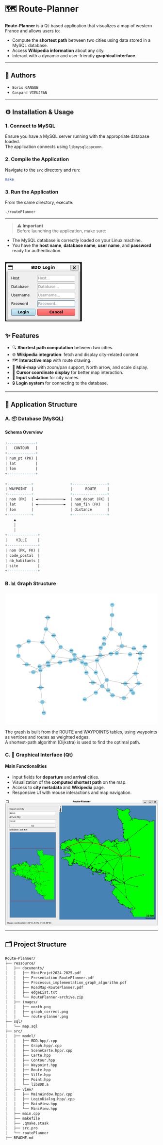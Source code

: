 # 🗺️ Route-Planner

**Route-Planner** is a Qt-based application that visualizes a map of western France and allows users to:

- Compute the **shortest path** between two cities using data stored in a MySQL database.
- Access **Wikipedia information** about any city.
- Interact with a dynamic and user-friendly **graphical interface**.

---

## 👥 Authors

- `Boris GANGUE`
- `Gaspard VIEUJEAN`

---

## ⚙️ Installation & Usage

### 1. Connect to MySQL  
Ensure you have a MySQL server running with the appropriate database loaded.  
The application connects using `libmysqlcppconn`.

### 2. Compile the Application  
Navigate to the `src` directory and run:

```bash
make
```

### 3. Run the Application  
From the same directory, execute:

```bash
./routePlanner
```

---

> ⚠️ **Important**  
Before launching the application, make sure:
- The MySQL database is correctly loaded on your Linux machine.
- You have the **host name**, **database name**, **user name**, and **password** ready for authentication.

![BDD](<ressource/images/BDD-login.png>)
---

## ✨ Features

- 🔍 **Shortest path computation** between two cities.
- 🌐 **Wikipedia integration**: fetch and display city-related content.
- 🗺️ **Interactive map** with route drawing.
- 🧭 **Mini-map** with zoom/pan support, North arrow, and scale display.
- 📌 **Cursor coordinate display** for better map interaction.
- 🧪 **Input validation** for city names.
- 🔒 **Login system** for connecting to the database.

---

## 🧠 Application Structure

### A. 📦 Database (MySQL)

#### **Schema Overview**

```sql
+-------------+
|   CONTOUR   |
+-------------+
| num_pt (PK) |
| lat         |
| lon         |
+-------------+

+-----------+                 +----------------+
| WAYPOINT  |                 |      ROUTE     |
+-----------+                 +----------------+
| nom (PK)  | ◄────────────►  | nom_debut (FK) |
| lat       | ◄────────────►  | nom_fin (FK)   |
| lon       |                 | distance       |
+-----------+                 +----------------+
    ▲                
    │               
    │               
+--------------+           
|    VILLE     |           
+--------------+         
| nom (PK, FK) |
| code_postal  |
| nb_habitants |
| site         |
+--------------+
```

### B. 📊 Graph Structure

![Graph](<ressource/images/graph_correct.png>)

The graph is built from the ROUTE and WAYPOINTS tables, using waypoints as vertices and routes as weighted edges.  
A shortest-path algorithm (Dijkstra) is used to find the optimal path.

### C. 🎨 Graphical Interface (Qt)

#### **Main Functionalities**
- Input fields for **departure** and **arrival** cities.
- Visualization of the **computed shortest path** on the map.
- Access to **city metadata** and **Wikipedia** page.
- Responsive UI with mouse interactions and map navigation.

![UI](<ressource/images/route-planner.png>)

---

## 🗂️ Project Structure

```
Route-Planner/
├── ressource/
│   ├── documents/
│   │   ├── MiniProjet2024-2025.pdf
│   │   ├── Presentation-RoutePlanner.pdf
│   │   ├── Processus_implementation_graph_algorithm.pdf
│   │   ├── RoadMap-RoutePlanner.pdf
│   │   ├── edgeList.txt
│   │   └── RoutePlanner-archive.zip
│   ├── images/
│   │   ├── north.png
│   │   ├── graph_correct.png
│   │   └── route-planner.png
├── sql/
│   └── map.sql
├── src/
│   ├── model/
│   │   ├── BDD.hpp/.cpp
│   │   ├── Graph.hpp/.cpp
│   │   ├── SceneCarte.hpp/.cpp
│   │   ├── Carte.hpp
│   │   ├── Contour.hpp
│   │   ├── Waypoint.hpp
│   │   ├── Route.hpp
│   │   ├── Ville.hpp
│   │   ├── Point.hpp
│   │   └── libBDD.a
│   ├── view/
│   │   ├── MainWindow.hpp/.cpp
│   │   ├── LoginDialog.hpp/.cpp
│   │   ├── MainView.hpp
│   │   └── MiniView.hpp
│   ├── main.cpp
│   ├── makefile
│   ├── .qmake.stask
│   ├── src.pro
│   └── routePlanner
├── README.md
```